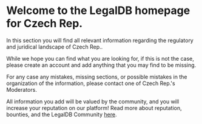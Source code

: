 <!-- TITLE: Czech Rep. -->
<!-- SUBTITLE: Welcome to the legalDB home of Czech Rep. -->

# Welcome to the LegalDB homepage for Czech Rep.

In this section you will find all relevant information regarding the regulatory and juridical landscape of Czech Rep..

While we hope you can find what you are looking for, if this is not the case, please create an account and add anything that you may find to be missing.

For any case any mistakes, missing sections, or possible mistakes in the organization of the information, please contact one of Czech Rep.'s Moderators.

All information you add will be valued by the community, and you will increase your reputation on our platform! Read more about reputation, bounties, and the LegalDB Community [here](http://legaldb.herokuapp.com/legaldb/community).
